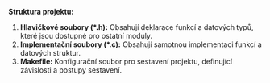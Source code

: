 
**Struktura projektu:**

1. **Hlavičkové soubory (*.h):** Obsahují deklarace funkcí a datových typů, které jsou dostupné pro ostatní moduly.
2. **Implementační soubory (*.c):** Obsahují samotnou implementaci funkcí a datových struktur.
3. **Makefile:** Konfigurační soubor pro sestavení projektu, definující závislosti a postupy sestavení.
